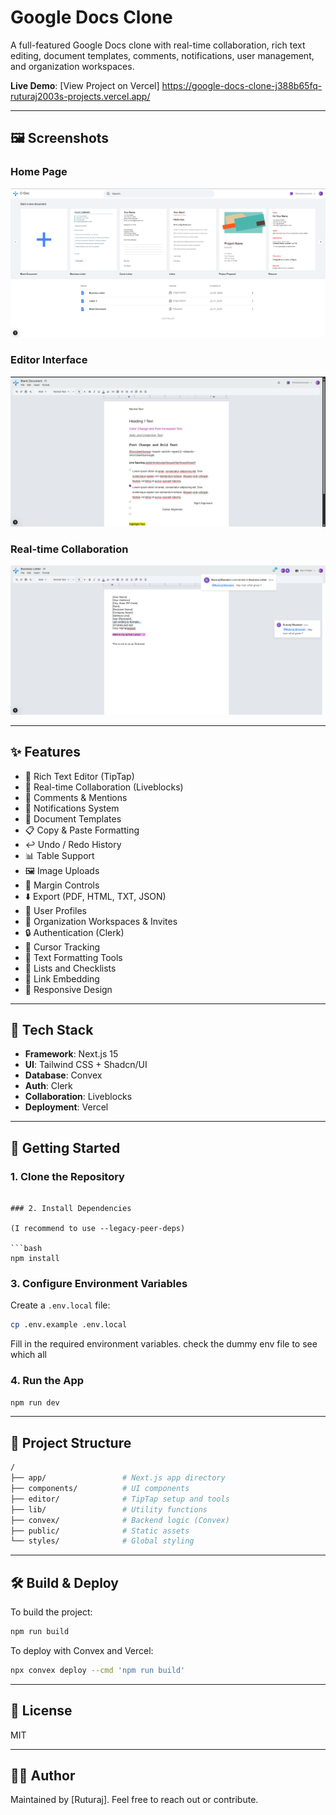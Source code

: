 # Google Docs Clone

A full-featured Google Docs clone with real-time collaboration, rich text editing, document templates, comments, notifications, user management, and organization workspaces.

**Live Demo**: [View Project on Vercel]
https://google-docs-clone-j388b65fq-ruturaj2003s-projects.vercel.app/

---

## 🖼️ Screenshots

### Home Page

![Home Page Screenshot](assets/home.png)

### Editor Interface

![Editor Screenshot](assets/editor.png)

### Real-time Collaboration

![Collaboration Screenshot](assets/multiuser.png)

---

## ✨ Features

- 📝 Rich Text Editor (TipTap)
- 🤝 Real-time Collaboration (Liveblocks)
- 💬 Comments & Mentions
- 🔔 Notifications System
- 📑 Document Templates
- 📋 Copy & Paste Formatting
- ↩️ Undo / Redo History
- 📊 Table Support
- 🖼️ Image Uploads
- 📏 Margin Controls
- ⬇️ Export (PDF, HTML, TXT, JSON)
- 👤 User Profiles
- 🏢 Organization Workspaces & Invites
- 🔒 Authentication (Clerk)
- 🎯 Cursor Tracking
- 🎨 Text Formatting Tools
- 📝 Lists and Checklists
- 🔗 Link Embedding
- 📱 Responsive Design

---

## 🧰 Tech Stack

- **Framework**: Next.js 15
- **UI**: Tailwind CSS + Shadcn/UI
- **Database**: Convex
- **Auth**: Clerk
- **Collaboration**: Liveblocks
- **Deployment**: Vercel

---

## 🚀 Getting Started

### 1. Clone the Repository

````

### 2. Install Dependencies

(I recommend to use --legacy-peer-deps)

```bash
npm install
````

### 3. Configure Environment Variables

Create a `.env.local` file:

```bash
cp .env.example .env.local
```

Fill in the required environment variables.
check the dummy env file to see which all

### 4. Run the App

```bash
npm run dev
```

---

## 📁 Project Structure

```bash
/
├── app/                 # Next.js app directory
├── components/          # UI components
├── editor/              # TipTap setup and tools
├── lib/                 # Utility functions
├── convex/              # Backend logic (Convex)
├── public/              # Static assets
└── styles/              # Global styling
```

---

## 🛠️ Build & Deploy

To build the project:

```bash
npm run build
```

To deploy with Convex and Vercel:

```bash
npx convex deploy --cmd 'npm run build'
```

---

## 📄 License

MIT

---

## 🙋‍♂️ Author

Maintained by [Ruturaj].
Feel free to reach out or contribute.
